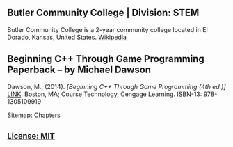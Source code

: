 ## Butler Community College | Division: STEM
Butler Community College is a 2-year community college located in El Dorado, Kansas, United States. [Wikipedia](https://en.wikipedia.org/wiki/Butler_Community_College)

## Beginning C++ Through Game Programming Paperback – by Michael Dawson
Dawson, M., (2014). _[Beginning C++ Through Game Programming (4th ed.)]_ [LINK](http://a.co/gV4Trn1). Boston, MA; Course Technology, Cengage Learning.  ISBN-13: 978-1305109919

Sitemap: [Chapters](https://github.com/makavaile/Butler/tree/master/Book%20cpp%20Programs)

## <sup>[License: MIT](https://opensource.org/licenses/MIT)</sup>
